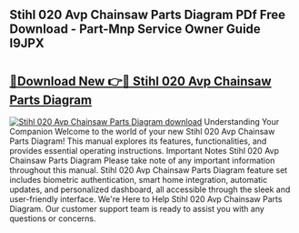 ## Stihl 020 Avp Chainsaw Parts Diagram PDf Free Download - Part-Mnp Service Owner Guide I9JPX

# <h2><a href="http://dfl3w5.blite.top/?on=Stihl+020+Avp+Chainsaw+Parts+Diagram">🔗Download New 👉🔴 Stihl 020 Avp Chainsaw Parts Diagram</a></h2>

[![Stihl 020 Avp Chainsaw Parts Diagram download](https://i.imgur.com/lujVjoI.png)](http://dfl3w5.blite.top/?on=Stihl+020+Avp+Chainsaw+Parts+Diagram)
Understanding Your Companion Welcome to the world of your new Stihl 020 Avp Chainsaw Parts Diagram! This manual explores its features, functionalities, and provides essential operating instructions. Important Notes Stihl 020 Avp Chainsaw Parts Diagram Please take note of any important information throughout this manual. Stihl 020 Avp Chainsaw Parts Diagram feature set includes biometric authentication, smart home integration, automatic updates, and personalized dashboard, all accessible through the sleek and user-friendly interface. We're Here to Help Stihl 020 Avp Chainsaw Parts Diagram. Our customer support team is ready to assist you with any questions or concerns.

